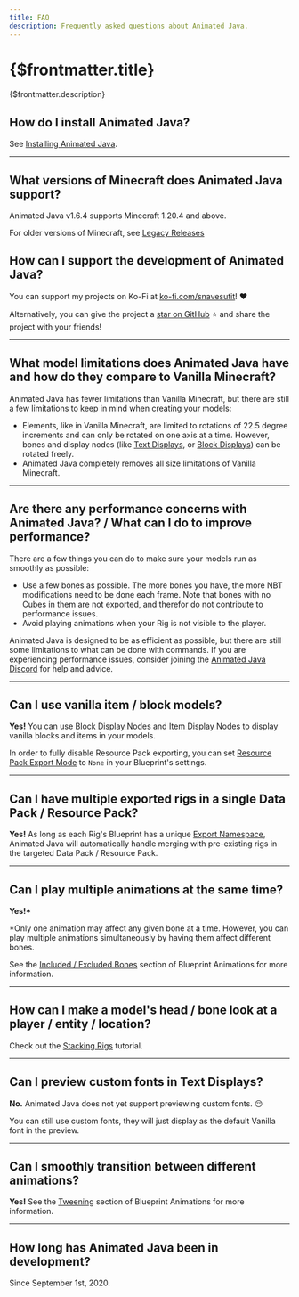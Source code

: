 ```yaml
---
title: FAQ
description: Frequently asked questions about Animated Java.
---
```


# {$frontmatter.title}

{$frontmatter.description}

## How do I install Animated Java?

See [Installing Animated Java](/docs/getting-started/installing-animated-java).

---

## What versions of Minecraft does Animated Java support?

Animated Java v1.6.4 supports Minecraft 1.20.4 and above.

For older versions of Minecraft, see [Legacy Releases](/docs/legacy-releases/versions)

## How can I support the development of Animated Java?

You can support my projects on Ko-Fi at [ko-fi.com/snavesutit](/support-us)! ❤️

Alternatively, you can give the project a [star on GitHub](/source) ⭐ and share the project with your friends!

---

## What model limitations does Animated Java have and how do they compare to Vanilla Minecraft?

Animated Java has fewer limitations than Vanilla Minecraft, but there are still a few limitations to keep in mind when creating your models:

-   Elements, like in Vanilla Minecraft, are limited to rotations of 22.5 degree increments and can only be rotated on one axis at a time. However, bones and display nodes (like [Text Displays](/docs/the-blueprint-format/text-displays), or [Block Displays](/docs/the-blueprint-format/block-displays)) can be rotated freely.
-   Animated Java completely removes all size limitations of Vanilla Minecraft.

---

## Are there any performance concerns with Animated Java? / What can I do to improve performance?

There are a few things you can do to make sure your models run as smoothly as possible:

-   Use a few bones as possible. The more bones you have, the more NBT modifications need to be done each frame. Note that bones with no Cubes in them are not exported, and therefor do not contribute to performance issues.
-   Avoid playing animations when your Rig is not visible to the player.

Animated Java is designed to be as efficient as possible, but there are still some limitations to what can be done with commands. If you are experiencing performance issues, consider joining the [Animated Java Discord](/discord) for help and advice.

---

## Can I use vanilla item / block models?

**Yes!** You can use [Block Display Nodes](/docs/the-blueprint-format/block-displays) and [Item Display Nodes](/docs/the-blueprint-format/item-displays) to display vanilla blocks and items in your models.

In order to fully disable Resource Pack exporting, you can set [Resource Pack Export Mode](/docs/the-blueprint-format/settings#resource-pack-export-mode) to `None` in your Blueprint's settings.

---

## Can I have multiple exported rigs in a single Data Pack / Resource Pack?

**Yes!** As long as each Rig's Blueprint has a unique [Export Namespace](/docs/the-blueprint-format/settings#export-namespace), Animated Java will automatically handle merging with pre-existing rigs in the targeted Data Pack / Resource Pack.

---

## Can I play multiple animations at the same time?

**Yes!\***

\*Only one animation may affect any given bone at a time. However, you can play multiple animations simultaneously by having them affect different bones.

See the [Included / Excluded Bones](/docs/the-blueprint-format/animations#included-excluded-bones) section of Blueprint Animations for more information.

---

## How can I make a model's head / bone look at a player / entity / location?

Check out the [Stacking Rigs](/docs/resources/tutorials/stacking-rigs) tutorial.

---

## Can I preview custom fonts in Text Displays?

**No.** Animated Java does not yet support previewing custom fonts. :pensive:

You can still use custom fonts, they will just display as the default Vanilla font in the preview.

---

## Can I smoothly transition between different animations?

**Yes!** See the [Tweening](/docs/rigs/controlling-a-rig-instance#tween-function) section of Blueprint Animations for more information.

---

## How long has Animated Java been in development?

Since September 1st, 2020.
